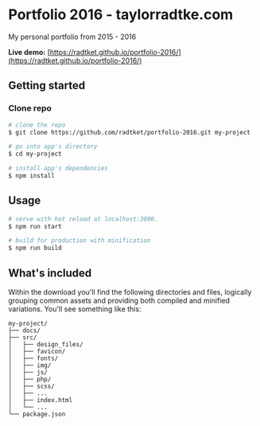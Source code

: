 # Portfolio 2016 - taylorradtke.com

My personal portfolio from 2015 - 2016

**Live demo:**  [https://radtket.github.io/portfolio-2016/](https://radtket.github.io/portfolio-2016/)

## Getting started

### Clone repo

``` bash
# clone the repo
$ git clone https://github.com/radtket/portfolio-2016.git my-project

# go into app's directory
$ cd my-project

# install app's dependencies
$ npm install
```

## Usage

``` bash
# serve with hot reload at localhost:3000.
$ npm run start

# build for production with minification
$ npm run build
```

## What's included

Within the download you'll find the following directories and files, logically grouping common assets and providing both compiled and minified variations. You'll see something like this:

```code
my-project/
├── docs/
├── src/
│   ├── design_files/
│   ├── favicon/
│   ├── fonts/
│   ├── img/
│   ├── js/
│   ├── php/
│   ├── scss/
│   ├── ...
│   ├── index.html
│   └── ...
└── package.json
